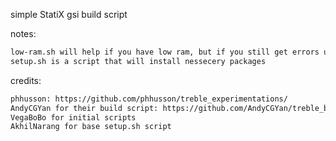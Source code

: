 simple StatiX gsi build script

notes:
```bash
low-ram.sh will help if you have low ram, but if you still get errors use swap or zram.
setup.sh is a script that will install nessecery packages 
```
credits:
```bash
phhusson: https://github.com/phhusson/treble_experimentations/
AndyCGYan for their build script: https://github.com/AndyCGYan/treble_build_los
VegaBoBo for initial scripts
AkhilNarang for base setup.sh script
```
